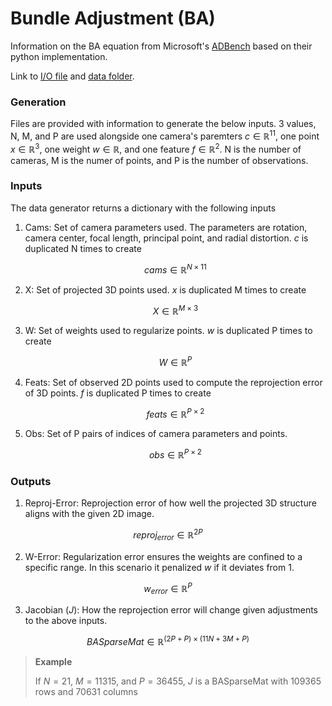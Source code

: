 # Bundle Adjustment (BA)

Information on the BA equation from Microsoft's [ADBench](https://github.com/microsoft/ADBench/tree/38cb7931303a830c3700ca36ba9520868327ac87) based on their python implementation.

Link to [I/O file](https://github.com/microsoft/ADBench/blob/38cb7931303a830c3700ca36ba9520868327ac87/src/python/shared/BAData.py) and [data folder](https://github.com/microsoft/ADBench/tree/38cb7931303a830c3700ca36ba9520868327ac87/data/ba).

### Generation

Files are provided with information to generate the below inputs. 3 values, N, M, and P are used alongside one camera's paremters $c \in \mathbb{R}^{11}$, one point $x \in \mathbb{R}^{3}$, one weight $w \in \mathbb{R}$, and one feature $f \in \mathbb{R}^{2}$. N is the number of cameras, M is the numer of points, and P is the number of observations.

### Inputs

The data generator returns a dictionary with the following inputs

1. Cams: Set of camera parameters used. The parameters are rotation, camera center, focal length, principal point, and radial distortion. $c$ is duplicated N times to create

   $$cams \in \mathbb{R}^{N \times 11}$$

2. X: Set of projected 3D points used. $x$ is duplicated M times to create

   $$X \in \mathbb{R}^{M \times 3}$$

3. W: Set of weights used to regularize points. $w$ is duplicated P times to create

   $$W \in \mathbb{R}^{P}$$

4. Feats: Set of observed 2D points used to compute the reprojection error of 3D points. $f$ is duplicated P times to create

   $$feats \in \mathbb{R}^{P \times 2}$$

5. Obs: Set of P pairs of indices of camera parameters and points.

   $$obs \in \mathbb{R}^{P \times 2}$$

### Outputs

1. Reproj-Error: Reprojection error of how well the projected 3D structure aligns with the given 2D image.

$$reproj_{error} \in \mathbb{R}^{2P}$$

2. W-Error: Regularization error ensures the weights are confined to a specific range. In this scenario it penalized $w$ if it deviates from 1.

$$w_{error} \in \mathbb{R}^{P}$$

3. Jacobian ($J$): How the reprojection error will change given adjustments to the above inputs.

$$BASparseMat \in \mathbb{R}^{(2P + P) \times (11N +3M + P)}$$

> **Example**
>
> If $N = 21$, $M = 11315$, and $P = 36455$, $J$ is a BASparseMat with 109365 rows and 70631 columns
